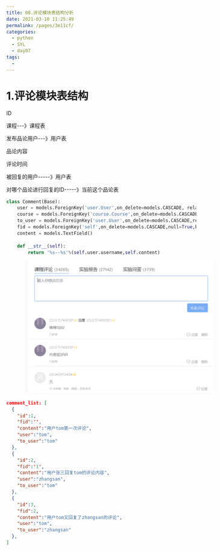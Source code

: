 ```yaml
---
title: 08.评论模块表结构分析
date: 2021-03-10 11:25:49
permalink: /pages/3e11cf/
categories:
  - python
  - SYL
  - day07
tags:
  - 
---
```

# 1.评论模块表结构

ID

课程---》课程表

发布品论用户---》用户表

品论内容

评论时间

被回复的用户-----》用户表

对哪个品论进行回复的ID-----》当前这个品论表



```python
class Comment(Base):
    user = models.ForeignKey('user.User',on_delete=models.CASCADE, related_name='user')
    course = models.ForeignKey('course.Course',on_delete=models.CASCADE,related_name='comment')
    to_user = models.ForeignKey('user.User',on_delete=models.CASCADE,related_name='to_user',null=True,blank=True)
    fid = models.ForeignKey('self',on_delete=models.CASCADE,null=True,blank=True)
    content = models.TextField()

    def __str__(self):
        return '%s--%s'%(self.user.username,self.content)
```

<img src="./assets/image-20201104161803674.png" style="width: 700px; margin-left: 50px;"> </img>

```json
comment_list: [
  {
    "id":1,
    "fid":'',
    "content":"用户tom第一次评论",
    "user":"tom",
    "to_user":"tom"
  },
  {
    "id":2,
    "fid":'1',
    "content":"用户张三回复tom的评论内容",
    "user":"zhangsan",
    "to_user":"tom"
  },
  {
    "id":3,
    "fid":2,
    "content":"用户tom又回复了zhangsan的评论",
    "user":"tom",
    "to_user":"zhangsan"
  },
]
```

